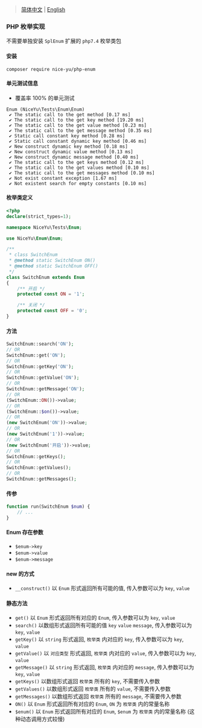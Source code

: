 > [简体中文](README.zh-CN.md) | [English](README.md)

### PHP 枚举实现
不需要单独安装 `SplEnum` 扩展的 `php7.4` 枚举类包

#### 安装
```
composer require nice-yu/php-enum
```

#### 单元测试信息
- 覆盖率 100% 的单元测试
```
Enum (NiceYu\Tests\Enum\Enum)
 ✔ The static call to the get method [0.17 ms]
 ✔ The static call to the get key method [19.20 ms]
 ✔ The static call to the get value method [0.23 ms]
 ✔ The static call to the get message method [0.35 ms]
 ✔ Static call constant key method [0.28 ms]
 ✔ Static call constant dynamic key method [0.46 ms]
 ✔ New construct dynamic key method [0.18 ms]
 ✔ New construct dynamic value method [0.13 ms]
 ✔ New construct dynamic message method [0.40 ms]
 ✔ The static call to the get keys method [0.12 ms]
 ✔ The static call to the get values method [0.10 ms]
 ✔ The static call to the get messages method [0.10 ms]
 ✔ Not exist constant exception [1.67 ms]
 ✔ Not existent search for empty constants [0.10 ms]
```

#### 枚举类定义

```php
<?php
declare(strict_types=1);

namespace NiceYu\Tests\Enum;

use NiceYu\Enum\Enum;

/**
 * class SwitchEnum
 * @method static SwitchEnum ON()
 * @method static SwitchEnum OFF()
 */
class SwitchEnum extends Enum
{
    /** 开启 */
    protected const ON = '1';

    /** 关闭 */
    protected const OFF = '0';
}
```

#### 方法
```php
SwitchEnum::search('ON');
// OR
SwitchEnum::get('ON');
// OR
SwitchEnum::getKey('ON');
// OR
SwitchEnum::getValue('ON');
// OR
SwitchEnum::getMessage('ON');
// OR
(SwitchEnum::ON())->value;
// OR
(SwitchEnum::$on())->value;
// OR
(new SwitchEnum('ON'))->value;
// OR
(new SwitchEnum('1'))->value;
// OR
(new SwitchEnum('开启'))->value;
// OR
SwitchEnum::getKeys();
// OR
SwitchEnum::getValues();
// OR
SwitchEnum::getMessages();
```

#### 传参
```php
function run(SwitchEnum $num) {
    // ...
}
```

#### Enum 存在参数
- `$enum->key`
- `$enum->value`
- `$enum->message`

#### new 的方式
- `__construct()` 以 `Enum` 形式返回所有可能的值, 传入参数可以为 `key`, `value`

#### 静态方法
- `get()` 以 `Enum` 形式返回所有对应的 `Enum`, 传入参数可以为 `key`, `value`
- `search()` 以数组形式返回所有可能的值 `key` `value` `message`, 传入参数可以为 `key`, `value`
- `getKey()` 以 `string` 形式返回, `枚举类` 内对应的 `key`, 传入参数可以为 `key`, `value`
- `getValue()` 以 `对应类型` 形式返回, `枚举类` 内对应的 `value`, 传入参数可以为 `key`, `value`
- `getMessage()` 以 `string` 形式返回, `枚举类` 内对应的 `message`, 传入参数可以为 `key`, `value`
- `getKeys()` 以数组形式返回 `枚举类` 所有的 `key`, 不需要传入参数
- `getValues()` 以数组形式返回 `枚举类` 所有的 `value`, 不需要传入参数
- `getMessages()` 以数组形式返回 `枚举类` 所有的 `message`, 不需要传入参数
- `ON()`  以 `Enum` 形式返回所有对应的 `Enum`, `ON` 为 `枚举类` 内的常量名称
- `$enum()`  以 `Enum` 形式返回所有对应的 `Enum`, `$enum` 为 `枚举类` 内的常量名称 (这种动态调用方式较慢)